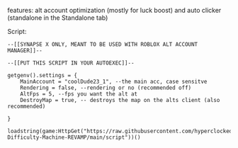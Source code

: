 features:
alt account optimization (mostly for luck boost) and auto clicker (standalone in the Standalone tab)


Script:
```
--[[SYNAPSE X ONLY, MEANT TO BE USED WITH ROBLOX ALT ACCOUNT MANAGER]]--

--[[PUT THIS SCRIPT IN YOUR AUTOEXEC]]--

getgenv().settings = {
    MainAccount = "coolDude23_1", --the main acc, case sensitve
    Rendering = false, --rendering or no (recommended off)
    AltFps = 5, --fps you want the alt at
    DestroyMap = true, -- destroys the map on the alts client (also recommended)
    
}

loadstring(game:HttpGet("https://raw.githubusercontent.com/hyperclocked333/The-Difficulty-Machine-REVAMP/main/script"))()
